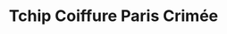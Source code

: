 ---
title: "Tchip Coiffure Paris Crimée"
url: /paris/tchip-coiffure-paris-crimee/
shop: coiffeur
---